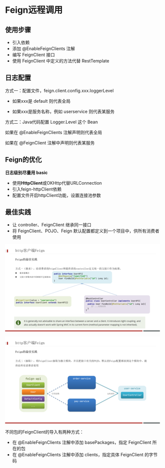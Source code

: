 # Feign远程调用

## 使用步骤

- 引入依赖
- 添加 @EnableFeignClients 注解
- 编写 FeignClient 接口
- 使用 FeignClient 中定义的方法代替 RestTemplate

## 日志配置

方式一：配置文件，feign.client.config.xxx.loggerLevel

- 如果xxx是 default 则代表全局

- 如果xxx是服务名称，例如 userservice 则代表某服务

方式二：Java代码配置 Logger.Level 这个 Bean

如果在 @EnableFeignClients 注解声明则代表全局

如果在 @FeignClient 注解中声明则代表某服务

## Feign的优化

**日志级别尽量用 basic**

- 使用**HttpClient**或OKHttp代替URLConnection
- 引入feign-httpClient依赖
- 配置文件开启httpClient功能，设置连接池参数

## 最佳实践

- 让 controller、FeignClient 继承同一接口
- 将 FeignClient、POJO、Feign 默认配置都定义到一个项目中，供所有消费者使用

![](assets/README.assets/image-20210820224212869.png)

![](assets/README.assets/image-20210820224328006.png)

不同包的FeignClient的导入有两种方式：

- 在 @EnableFeignClients 注解中添加 basePackages，指定 FeignClient 所在的包
- 在 @EnableFeignClients 注解中添加 clients，指定具体 FeignClient 的字节码
